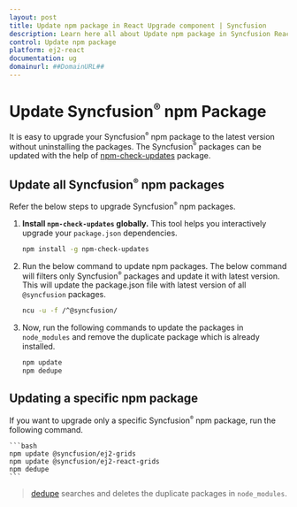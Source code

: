 ```yaml
---
layout: post
title: Update npm package in React Upgrade component | Syncfusion
description: Learn here all about Update npm package in Syncfusion React Upgrade component of Syncfusion Essential JS 2 and more.
control: Update npm package 
platform: ej2-react
documentation: ug
domainurl: ##DomainURL##
---
```


# Update Syncfusion<sup style="font-size:70%">&reg;</sup> npm Package

It is easy to upgrade your Syncfusion<sup style="font-size:70%">&reg;</sup> npm package to the latest version without uninstalling the packages. The Syncfusion<sup style="font-size:70%">&reg;</sup> packages can be updated with the help of [npm-check-updates](https://www.npmjs.com/package/npm-check-updates) package.

## Update all Syncfusion<sup style="font-size:70%">&reg;</sup> npm packages

Refer the below steps to upgrade Syncfusion<sup style="font-size:70%">&reg;</sup> npm packages.

1.  **Install `npm-check-updates` globally.** This tool helps you interactively upgrade your `package.json` dependencies.

    ```bash
    npm install -g npm-check-updates
    ```

2. Run the below command to update npm packages. The below command will filters only Syncfusion<sup style="font-size:70%">&reg;</sup> packages and update it with latest version. This will update the package.json file with latest version of all `@syncfusion` packages.

    ```bash
    ncu -u -f /^@syncfusion/
    ```

3. Now, run the following commands to update the packages in `node_modules` and remove the duplicate package which is already installed.

    ```bash
    npm update
    npm dedupe
    ```

## Updating a specific npm package

If you want to upgrade only a specific Syncfusion<sup style="font-size:70%">&reg;</sup> npm package, run the following command.

    ```bash
    npm update @syncfusion/ej2-grids
    npm update @syncfusion/ej2-react-grids
    npm dedupe
    ```
> [dedupe](https://docs.npmjs.com/cli/v8/commands/npm-dedupe) searches and deletes the duplicate packages in `node_modules`.